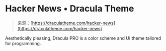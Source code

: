 <!--yml
category: 未分类
date: 2024-05-27 15:22:18
-->

# Hacker News • Dracula Theme

> 来源：[https://draculatheme.com/hacker-news](https://draculatheme.com/hacker-news)

Aesthetically pleasing, Dracula PRO is a color scheme and UI theme tailored for programming.